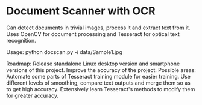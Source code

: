 # Document Scanner with OCR

Can detect documents in trivial images, process it and extract text from it.
Uses OpenCV for document processing and Tesseract for optical text recognition.

Usage: 
python docscan.py -i data/Sample1.jpg

Roadmap:
Release standalone Linux desktop version and smartphone versions of this project.
Improve the accuracy of the project.
	Possible areas:
		Automate some parts of Tesseract training module for easier training.
		Use different levels of smoothing, compare text outputs and merge them so as to get high accuracy.
		Extensively learn Tesseract's methods to modify them for greater accuracy.

